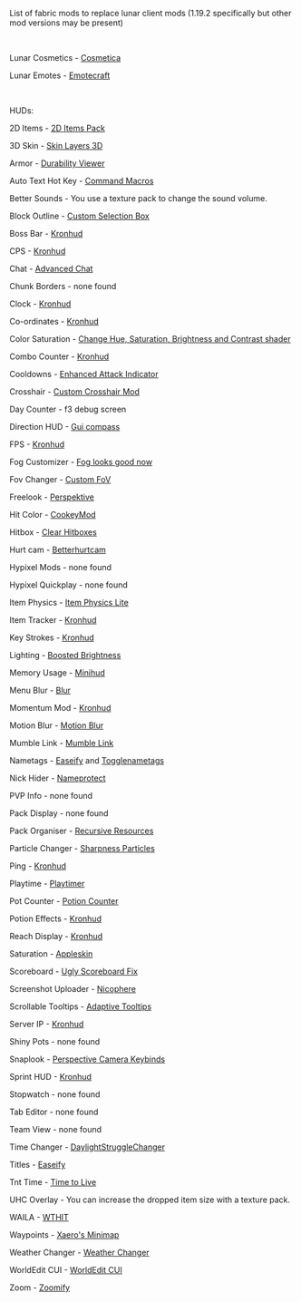 List of fabric mods to replace lunar client mods (1.19.2 specifically but other mod versions may be present)

⠀

Lunar Cosmetics - [Cosmetica](https://modrinth.com/mod/cosmetica)

Lunar Emotes - [Emotecraft](https://modrinth.com/mod/emotecraft)

⠀

HUDs:

2D Items - [2D Items Pack](https://www.curseforge.com/minecraft/texture-packs/items-2d)

3D Skin - [Skin Layers 3D](https://www.curseforge.com/minecraft/mc-mods/skin-layers-3d)

Armor - [Durability Viewer](https://modrinth.com/mod/durabilityviewer)

Auto Text Hot Key - [Command Macros](https://modrinth.com/mod/command-macros)

Better Sounds - You use a texture pack to change the sound volume.

Block Outline - [Custom Selection Box](https://modrinth.com/mod/custom-selection-box)

Boss Bar - [Kronhud](https://modrinth.com/mod/kronhud)

CPS - [Kronhud](https://modrinth.com/mod/kronhud)

Chat - [Advanced Chat](https://github.com/DarkKronicle/AdvancedChatCore/wiki/Modules-List)

Chunk Borders - none found

Clock - [Kronhud](https://modrinth.com/mod/kronhud)

Co-ordinates - [Kronhud](https://modrinth.com/mod/kronhud)

Color Saturation - [Change Hue, Saturation, Brightness and Contrast shader](https://www.9minecraft.net/cphsbc-shaders/)

Combo Counter - [Kronhud](https://modrinth.com/mod/kronhud)

Cooldowns - [Enhanced Attack Indicator](https://modrinth.com/mod/enhanced-attack-indicator)

Crosshair - [Custom Crosshair Mod](https://modrinth.com/mod/custom-crosshair-mod)

Day Counter - f3 debug screen

Direction HUD - [Gui compass](https://modrinth.com/mod/gui-compass)

FPS - [Kronhud](https://modrinth.com/mod/kronhud)

Fog Customizer - [Fog looks good now](https://modrinth.com/mod/fog-looks-good-now-fabric)

Fov Changer - [Custom FoV](https://modrinth.com/mod/custom-fov-illusive)

Freelook - [Perspektive](https://modrinth.com/mod/perspektive)

Hit Color - [CookeyMod](https://github.com/rizecookey/CookeyMod)

Hitbox - [Clear Hitboxes](https://modrinth.com/mod/clearhitboxes)

Hurt cam - [Betterhurtcam](https://modrinth.com/mod/betterhurtcam)

Hypixel Mods - none found

Hypixel Quickplay - none found

Item Physics - [Item Physics Lite](https://modrinth.com/mod/itemphysic-lite)

Item Tracker - [Kronhud](https://modrinth.com/mod/kronhud)

Key Strokes - [Kronhud](https://modrinth.com/mod/kronhud)

Lighting - [Boosted Brightness](https://modrinth.com/mod/boosted-brightness)

Memory Usage -  [Minihud](https://www.curseforge.com/minecraft/mc-mods/minihud)

Menu Blur - [Blur](https://modrinth.com/mod/blur-fabric)

Momentum Mod - [Kronhud](https://modrinth.com/mod/kronhud)

Motion Blur - [Motion Blur](https://modrinth.com/mod/motionblur)

Mumble Link - [Mumble Link](https://modrinth.com/mod/mumble-link)

Nametags - [Easeify](https://modrinth.com/mod/easeify) and [Togglenametags](https://modrinth.com/mod/hidetags)

Nick Hider - [Nameprotect](https://modrinth.com/mod/nameprotect)

PVP Info - none found

Pack Display - none found

Pack Organiser - [Recursive Resources](https://modrinth.com/mod/recursiveresources)

Particle Changer - [Sharpness Particles](https://modrinth.com/mod/sharpessparticles)

Ping - [Kronhud](https://modrinth.com/mod/kronhud)

Playtime - [Playtimer](https://modrinth.com/mod/playtimer)

Pot Counter - [Potion Counter](https://modrinth.com/mod/potioncounter)

Potion Effects - [Kronhud](https://modrinth.com/mod/kronhud)

Reach Display - [Kronhud](https://modrinth.com/mod/kronhud)

Saturation - [Appleskin](https://modrinth.com/mod/appleskin)

Scoreboard - [Ugly Scoreboard Fix](https://modrinth.com/mod/ugly-scoreboard-fix)

Screenshot Uploader - [Nicophere](https://www.curseforge.com/minecraft/mc-mods/nicephore-fabric)

Scrollable Tooltips - [Adaptive Tooltips](https://modrinth.com/mod/adaptive-tooltips)

Server IP - [Kronhud](https://modrinth.com/mod/kronhud)

Shiny Pots - none found

Snaplook - [Perspective Camera Keybinds](https://modrinth.com/mod/perspective-camera-keybinds)

Sprint HUD - [Kronhud](https://modrinth.com/mod/kronhud)

Stopwatch - none found

Tab Editor - none found

Team View - none found

Time Changer - [DaylightStruggleChanger](https://modrinth.com/mod/daylightchangerstruggle)

Titles - [Easeify](https://modrinth.com/mod/easeify)

Tnt Time - [Time to Live](https://modrinth.com/mod/timetolive)

UHC Overlay - You can increase the dropped item size with a texture pack.

WAILA - [WTHIT](https://modrinth.com/mod/wthit)

Waypoints - [Xaero's Minimap](https://www.curseforge.com/minecraft/mc-mods/xaeros-minimap)

Weather Changer - [Weather Changer](https://modrinth.com/mod/weather-changer)

WorldEdit CUI - [WorldEdit CUI](https://www.curseforge.com/minecraft/mc-mods/worldeditcui-fabric)

Zoom - [Zoomify](https://modrinth.com/mod/zoomify)
